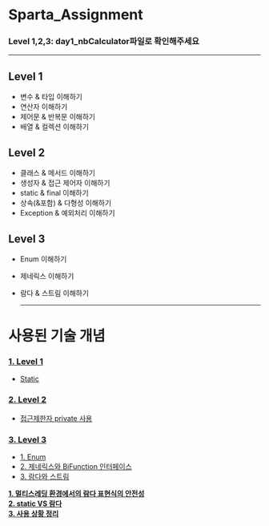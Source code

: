 # Sparta_Assignment
### Level 1,2,3: day1_nbCalculator파일로 확인해주세요
---

## Level 1 
- 변수 & 타입 이해하기
- 연산자 이해하기
- 제어문 & 반복문 이해하기
- 배열 & 컬렉션 이해하기


## Level 2

- 클래스 & 메서드 이해하기
- 생성자 & 접근 제어자 이해하기
- static & final 이해하기
- 상속(&포함) & 다형성 이해하기
- Exception & 예외처리 이해하기


## Level 3
- Enum 이해하기
- 제네릭스 이해하기
- 람다 & 스트림 이해하기

  ---
  
# 사용된 기술 개념
### [1. Level 1](https://github.com/dami0806/Sparta_Assignment/wiki#level-1)
  - [Static](https://github.com/dami0806/Sparta_Assignment/wiki#static)

### [2. Level 2](https://github.com/dami0806/Sparta_Assignment/wiki#level-2)
  - [접근제한자 private 사용](https://github.com/dami0806/Sparta_Assignment/wiki#%EC%A0%91%EA%B7%BC%EC%A0%9C%ED%95%9C%EC%9E%90-private-%EC%82%AC%EC%9A%A9)
   
### [3. Level 3](https://github.com/dami0806/Sparta_Assignment/wiki#level-3)
  - [1. Enum](https://github.com/dami0806/Sparta_Assignment/wiki#1-enum)
  - [2. 제네릭스와 BiFunction 인터페이스](https://github.com/dami0806/Sparta_Assignment/wiki#2-%EC%A0%9C%EB%84%A4%EB%A6%AD%EC%8A%A4%EC%99%80-bifunction-%EC%9D%B8%ED%84%B0%ED%8E%98%EC%9D%B4%EC%8A%A4)
 - [3. 람다와 스트림](https://github.com/dami0806/Sparta_Assignment/wiki#3-%EB%9E%8C%EB%8B%A4%EC%99%80-%EC%8A%A4%ED%8A%B8%EB%A6%BC)

**[1. 멀티스레딩 환경에서의 람다 표현식의 안전성](https://github.com/dami0806/Sparta_Assignment/wiki#%EC%82%AC%EC%9A%A9-%EC%83%81%ED%99%A9-%EC%A0%95%EB%A6%AC)**  
**[2. static VS 람다](https://github.com/dami0806/Sparta_Assignment/wiki#static-vs-%EB%9E%8C%EB%8B%A4)**  
**[3. 사용 상황 정리](https://github.com/dami0806/Sparta_Assignment/wiki#%EC%82%AC%EC%9A%A9-%EC%83%81%ED%99%A9-%EC%A0%95%EB%A6%AC)**


